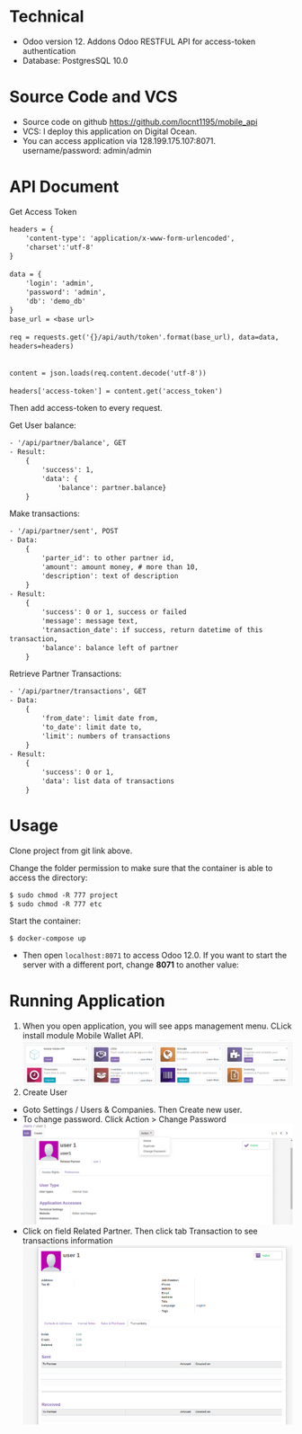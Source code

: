# Technical
- Odoo version 12. Addons Odoo RESTFUL API for access-token authentication
- Database: PostgresSQL 10.0

# Source Code and VCS
- Source code on github https://github.com/locnt1195/mobile_api
- VCS: I deploy this application on Digital Ocean.
- You can access application via 128.199.175.107:8071. username/password: admin/admin

# API Document
Get Access Token
```
headers = {
    'content-type': 'application/x-www-form-urlencoded',
    'charset':'utf-8'
}

data = {
    'login': 'admin',
    'password': 'admin',
    'db': 'demo_db'
}
base_url = <base url>

req = requests.get('{}/api/auth/token'.format(base_url), data=data, headers=headers)


content = json.loads(req.content.decode('utf-8'))

headers['access-token'] = content.get('access_token') 

```

Then add access-token to every request.

Get User balance:
```
- '/api/partner/balance', GET
- Result:
    {
        'success': 1,
        'data': {
            'balance': partner.balance}
    }
```

Make transactions:
```
- '/api/partner/sent', POST
- Data:
    {
        'parter_id': to other partner id,
        'amount': amount money, # more than 10,
        'description': text of description
    }
- Result:
    {
        'success': 0 or 1, success or failed
        'message': message text,
        'transaction_date': if success, return datetime of this transaction,
        'balance': balance left of partner
    }
```

Retrieve Partner Transactions:
```
- '/api/partner/transactions', GET
- Data:
    {
        'from_date': limit date from,
        'to_date': limit date to,
        'limit': numbers of transactions
    }
- Result:
    {
        'success': 0 or 1,
        'data': list data of transactions
    }
```

# Usage
Clone project from git link above.

Change the folder permission to make sure that the container is able to access the directory:
```
$ sudo chmod -R 777 project
$ sudo chmod -R 777 etc
```

Start the container:
```
$ docker-compose up
```

* Then open `localhost:8071` to access Odoo 12.0. If you want to start the server with a different port, change **8071** to another value:

# Running Application
1. When you open application, you will see apps management menu. CLick install module Mobile Wallet API.
![odoo-12-welcome-docker](screenshot/install_app.png)
2. Create User
- Goto Settings / Users  & Companies. Then Create new user.
- To change password. Click Action > Change Password
![odoo-12-welcome-docker](screenshot/change_password.png)
- Click on field Related Partner. Then click tab Transaction to see transactions information
![odoo-12-welcome-docker](screenshot/transactions.png)

